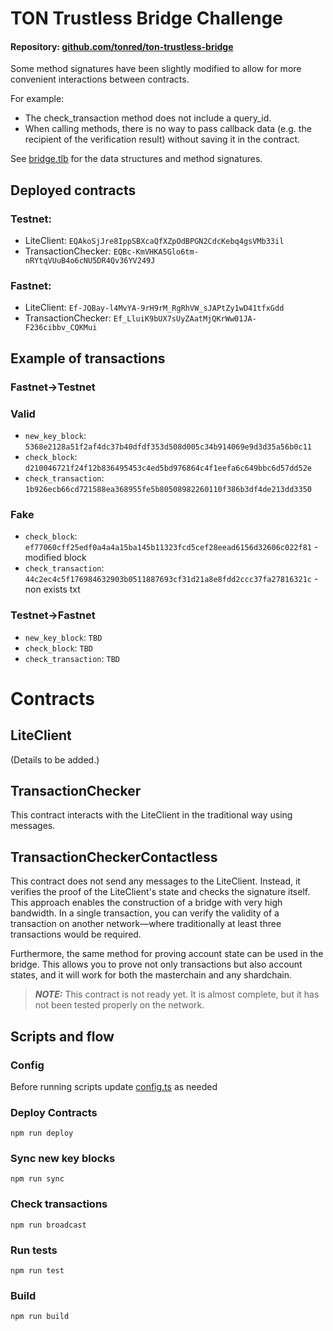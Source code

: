 # TON Trustless Bridge Challenge

#### Repository: [github.com/tonred/ton-trustless-bridge](https://github.com/tonred/ton-trustless-bridge)

Some method signatures have been slightly modified to allow for more convenient interactions between contracts.

For example:

- The check_transaction method does not include a query_id.
- When calling methods, there is no way to pass callback data (e.g. the recipient of the verification result) without
  saving it in the contract.

See  [bridge.tlb](./bridge.tlb) for the data structures and method signatures.

## Deployed contracts

### Testnet:

- LiteClient: `EQAkoSjJre8IppSBXcaQfXZpOdBPGN2CdcKebq4gsVMb33il`
- TransactionChecker: `EQBc-KmVHKA5Glo6tm-nRYtqVUuB4o6cNU5DR4Qv36YV249J`

### Fastnet:

- LiteClient: `Ef-JQBay-l4MvYA-9rH9rM_RgRhVW_sJAPtZy1wD41tfxGdd`
- TransactionChecker: `Ef_LluiK9bUX7sUyZAatMjQKrWw01JA-F236cibbv_CQKMui`

## Example of transactions

### Fastnet->Testnet

### Valid

- `new_key_block`:  `5368e2128a51f2af4dc37b40dfdf353d508d005c34b914069e9d3d35a56b0c11`
- `check_block`: `d210046721f24f12b836495453c4ed5bd976864c4f1eefa6c649bbc6d57dd52e`
- `check_transaction`: `1b926ecb66cd721588ea368955fe5b80508982260110f386b3df4de213dd3350`

### Fake

- `check_block`: `ef77060cff25edf0a4a4a15ba145b11323fcd5cef28eead6156d32606c022f81` - modified block
- `check_transaction`: `44c2ec4c5f176984632903b0511887693cf31d21a8e8fdd2ccc37fa27816321c` - non exists txt

### Testnet->Fastnet

- `new_key_block`: `TBD`
- `check_block`: `TBD`
- `check_transaction`: `TBD`

# Contracts

## LiteClient

(Details to be added.)

## TransactionChecker

This contract interacts with the LiteClient in the traditional way using messages.

## TransactionCheckerContactless

This contract does not send any messages to the LiteClient. Instead, it verifies the proof of the LiteClient's state and checks the signature itself. This approach enables the construction of a bridge with very high bandwidth. In a single transaction, you can verify the validity of a transaction on another network—where traditionally at least three transactions would be required.

Furthermore, the same method for proving account state can be used in the bridge. This allows you to prove not only transactions but also account states, and it will work for both the masterchain and any shardchain.
> **_NOTE:_** This contract is not ready yet. It is almost complete, but it has not been tested properly on the network.

## Scripts and flow

### Config

Before running scripts update [config.ts](./config.ts) as needed

### Deploy Contracts

`npm run deploy`

### Sync new key blocks

`npm run sync`

### Check transactions

`npm run broadcast`

### Run tests

`npm run test`

### Build

`npm run build`

